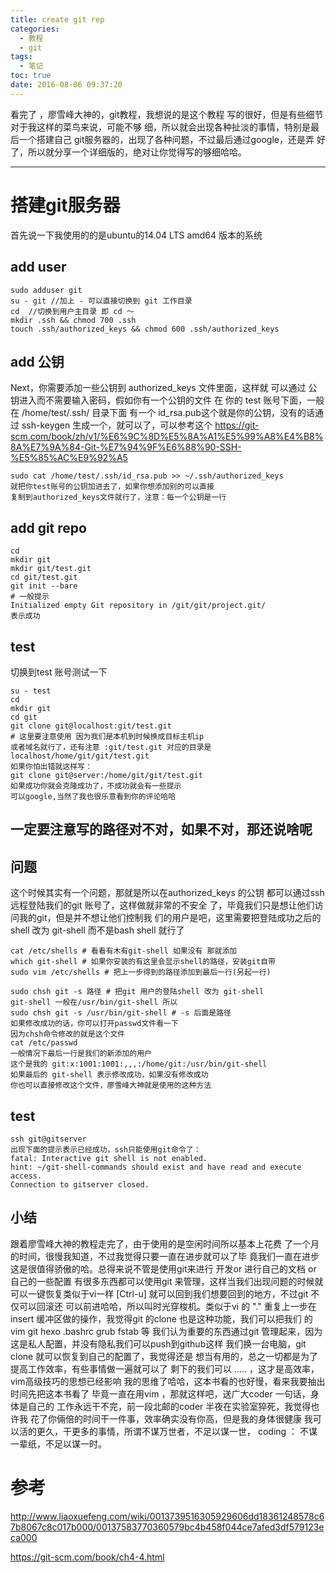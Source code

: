 ```yaml
---
title: create git rep
categories:
  - 教程
  - git
tags:
  - 笔记
toc: true
date: 2016-08-06 09:37:20
---
```


看完了 ，廖雪峰大神的，git教程，我想说的是这个教程
写的很好，但是有些细节对于我这样的菜鸟来说，可能不够
细，所以就会出现各种扯淡的事情，特别是最后一个搭建自己
git服务器的，出现了各种问题，不过最后通过google，还是弄
好了，所以就分享一个详细版的，绝对让你觉得写的够细哈哈。

<!--more-->

------
# 搭建git服务器
首先说一下我使用的的是ubuntu的14.04 LTS amd64 版本的系统
## add user
```
sudo adduser git
su - git //加上 - 可以直接切换到 git 工作目录
cd  //切换到用户主目录 即 cd ～ 
mkdir .ssh && chmod 700 .ssh
touch .ssh/authorized_keys && chmod 600 .ssh/authorized_keys
```

## add 公钥
Next，你需要添加一些公钥到 authorized_keys 文件里面，这样就
可以通过 公钥进入而不需要输入密码，假如你有一个公钥的文件
在 你的 test 账号下面，一般在 /home/test/.ssh/ 目录下面
有一个 id_rsa.pub这个就是你的公钥，没有的话通过 ssh-keygen
生成一个，就可以了，可以参考这个
https://git-scm.com/book/zh/v1/%E6%9C%8D%E5%8A%A1%E5%99%A8%E4%B8%8A%E7%9A%84-Git-%E7%94%9F%E6%88%90-SSH-%E5%85%AC%E9%92%A5

```
sudo cat /home/test/.ssh/id_rsa.pub >> ~/.ssh/authorized_keys
就把你test账号的公钥加进去了，如果你想添加别的可以直接
复制到authorized_keys文件就行了，注意：每一个公钥是一行

```
## add git  repo
```
cd 
mkdir git
mkdir git/test.git
cd git/test.git
git init --bare
# 一般提示
Initialized empty Git repository in /git/git/project.git/
表示成功
```
## test 
切换到test 账号测试一下
```
su - test
cd 
mkdir git
cd git 
git clone git@localhost:git/test.git
# 这里要注意使用 因为我们是本机到时候换成目标主机ip
或者域名就行了，还有注意 :git/test.git 对应的目录是
localhost/home/git/git/test.git 
如果你怕出错就这样写：
git clone git@server:/home/git/git/test.git 
如果成功你就会克隆成功了，不成功就会有一些提示
可以google,当然了我也很乐意看到你的评论哈哈
```
一定要注意写的路径对不对，如果不对，那还说啥呢
---

## 问题
这个时候其实有一个问题，那就是所以在authorized_keys 的公钥
都可以通过ssh 远程登陆我们的git 账号了，这样做就非常的不安全
了，毕竟我们只是想让他们访问我的git，但是并不想让他们控制我
们的用户是吧，这里需要把登陆成功之后的 shell 改为 git-shell
而不是bash shell 就行了

```
cat /etc/shells # 看看有木有git-shell 如果没有 那就添加
which git-shell # 如果你安装的有这里会显示shell的路径，安装git自带
sudo vim /etc/shells # 把上一步得到的路径添加到最后一行(另起一行)

sudo chsh git -s 路径 # 把git 用户的登陆shell 改为 git-shell
git-shell 一般在/usr/bin/git-shell 所以
sudo chsh git -s /usr/bin/git-shell # -s 后面是路径
如果修改成功的话，你可以打开passwd文件看一下
因为chsh命令修改的就是这个文件
cat /etc/passwd
一般情况下最后一行是我们的新添加的用户
这个是我的 git:x:1001:1001:,,,:/home/git:/usr/bin/git-shell
如果最后的 git-shell 表示修改成功，如果没有修改成功
你也可以直接修改这个文件，廖雪峰大神就是使用的这种方法

```
## test
``` 
ssh git@gitserver
出现下面的提示表示已经成功，ssh只能使用git命令了：
fatal: Interactive git shell is not enabled.
hint: ~/git-shell-commands should exist and have read and execute access.
Connection to gitserver closed.
``` 

## 小结
跟着廖雪峰大神的教程走完了，由于使用的是空闲时间所以基本上花费
了一个月的时间，很慢我知道，不过我觉得只要一直在进步就可以了毕
竟我们一直在进步这是很值得骄傲的哈。总得来说不管是使用git来进行
开发or 进行自己的文档 or 自己的一些配置 有很多东西都可以使用git
来管理，这样当我们出现问题的时候就可以一键恢复类似于vi一样
[Ctrl-u] 就可以回到我们想要回到的地方，不过git 不仅可以回滚还
可以前进哈哈，所以叫时光穿梭机。类似于vi 的 "." 重复上一步在insert 缓冲区做的操作，我觉得git 的clone 也是这种功能，我们可以把我们
的 vim git hexo .bashrc grub fstab 等 我们认为重要的东西通过git
管理起来，因为这是私人配置，并没有隐私我们可以push到github这样
我们换一台电脑，git clone 就可以恢复到自己的配置了，我觉得还是
想当有用的，总之一切都是为了提高工作效率，有些事情做一遍就可以了
剩下的我们可以 ..... ，这才是高效率，vim高级技巧的思想已经影响
我的思维了哈哈，这本书看的也好慢，看来我要抽出时间先把这本书看了
毕竟一直在用vim ，那就这样吧，送广大coder 一句话，身体是自己的
工作永远干不完，前一段北邮的coder 半夜在实验室猝死，我觉得也许我
花了你倆倍的时间干一件事，效率确实没有你高，但是我的身体很健康
我可以活的更久，干更多的事情，所谓不谋万世者，不足以谋一世，
coding ： 不谋一辈纸，不足以谋一时。

# 参考
http://www.liaoxuefeng.com/wiki/0013739516305929606dd18361248578c67b8067c8c017b000/00137583770360579bc4b458f044ce7afed3df579123eca000

https://git-scm.com/book/ch4-4.html
